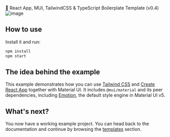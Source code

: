 🎪 React App, MUI, TailwindCSS & TypeScript Boilerplate Template (v0.4)
![image](https://github.com/vtonu/ShadCN_UI/assets/56773210/14e26409-b2ac-4315-b681-10625f884616)

## How to use

Install it and run:

```bash
npm install
npm start
```

## The idea behind the example

<!-- #default-branch-switch -->

This example demonstrates how you can use [Tailwind CSS](https://tailwindcss.com/) and [Create React App](https://github.com/facebookincubator/create-react-app) together with Material UI.
It includes `@mui/material` and its peer dependencies, including [Emotion](https://emotion.sh/docs/introduction), the default style engine in Material UI v5.

## What's next?

<!-- #default-branch-switch -->

You now have a working example project.
You can head back to the documentation and continue by browsing the [templates](https://mui.com/material-ui/getting-started/templates/) section.
